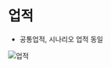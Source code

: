 # 업적

   * 공통업적, 시나리오 업적 동일

   ![업적](https://user-images.githubusercontent.com/43487873/47961706-6a972d80-e053-11e8-8f9a-12d6aca9ad56.png)
